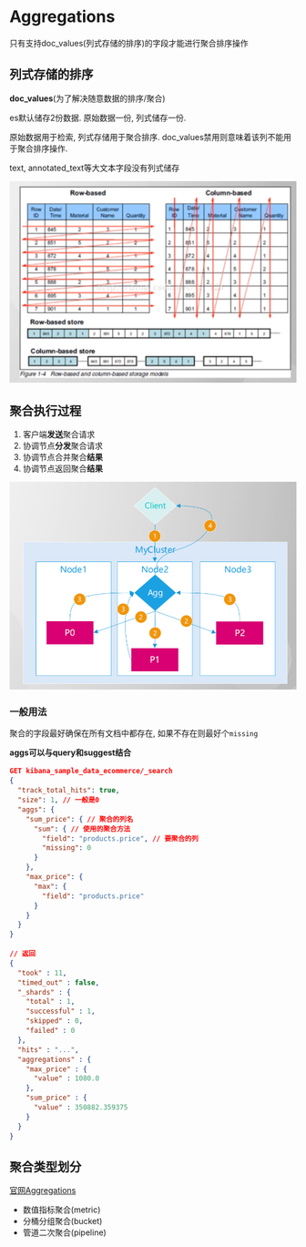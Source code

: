# Aggregations

只有支持doc_values(列式存储的排序)的字段才能进行聚合排序操作



## 列式存储的排序

**doc_values**(为了解决随意数据的排序/聚合)

es默认储存2份数据. 原始数据一份, 列式储存一份.

原始数据用于检索, 列式存储用于聚合排序. doc_values禁用则意味着该列不能用于聚合排序操作.

text, annotated_text等大文本字段没有列式储存

![image-20220509190121361](Aggregations.assets/image-20220509190121361.png)





## 聚合执行过程

1. 客户端**发送**聚合请求
2. 协调节点**分发**聚合请求
3. 协调节点合并聚合**结果**
4. 协调节点返回聚合**结果**

![image-20220514193743070](Aggregations.assets/image-20220514193743070.png)





### 一般用法

聚合的字段最好确保在所有文档中都存在, 如果不存在则最好个`missing`

**aggs可以与query和suggest结合**

```json
GET kibana_sample_data_ecommerce/_search
{
  "track_total_hits": true,
  "size": 1, // 一般是0 
  "aggs": {
    "sum_price": { // 聚合的列名
      "sum": { // 使用的聚合方法
        "field": "products.price", // 要聚合的列
        "missing": 0
      }
    },
    "max_price": {
      "max": {
        "field": "products.price"
      }
    }
  }
}

// 返回
{
  "took" : 11,
  "timed_out" : false,
  "_shards" : {
    "total" : 1,
    "successful" : 1,
    "skipped" : 0,
    "failed" : 0
  },
  "hits" : "...",
  "aggregations" : {
    "max_price" : {
      "value" : 1080.0
    },
    "sum_price" : {
      "value" : 350882.359375
    }
  }
}
```





## 聚合类型划分

[官网Aggregations](https://www.elastic.co/guide/en/elasticsearch/reference/8.2/search-aggregations.html)

* 数值指标聚合(metric)
* 分桶分组聚合(bucket)
* 管道二次聚合(pipeline)
